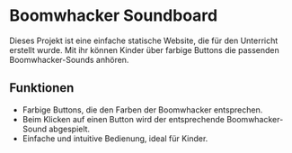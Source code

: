 # Boomwhacker Soundboard

Dieses Projekt ist eine einfache statische Website, die für den Unterricht erstellt wurde. Mit ihr können Kinder über farbige Buttons die passenden Boomwhacker-Sounds anhören.

## Funktionen

* Farbige Buttons, die den Farben der Boomwhacker entsprechen.
* Beim Klicken auf einen Button wird der entsprechende Boomwhacker-Sound abgespielt.
* Einfache und intuitive Bedienung, ideal für Kinder.
